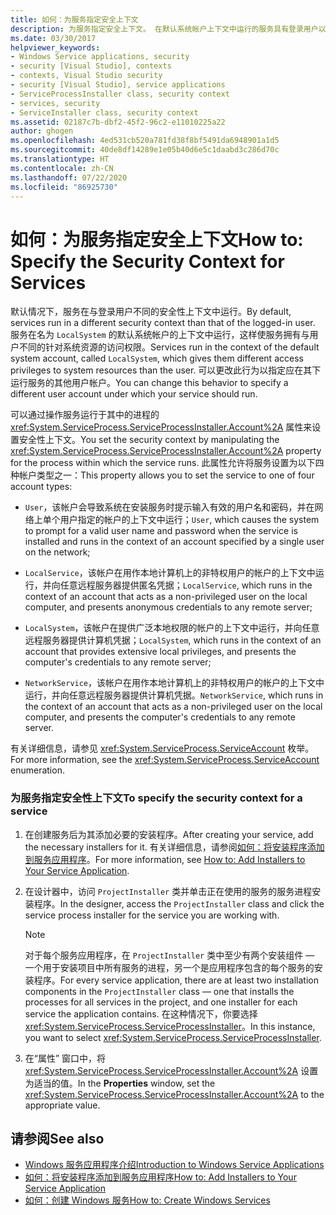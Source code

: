 ```yaml
---
title: 如何：为服务指定安全上下文
description: 为服务指定安全上下文。 在默认系统帐户上下文中运行的服务具有登录用户以外的其他系统资源访问权限。
ms.date: 03/30/2017
helpviewer_keywords:
- Windows Service applications, security
- security [Visual Studio], contexts
- contexts, Visual Studio security
- security [Visual Studio], service applications
- ServiceProcessInstaller class, security context
- services, security
- ServiceInstaller class, security context
ms.assetid: 02187c7b-dbf2-45f2-96c2-e11010225a22
author: ghogen
ms.openlocfilehash: 4ed531cb520a781fd38f8bf5491da6948901a1d5
ms.sourcegitcommit: 40de8df14289e1e05b40d6e5c1daabd3c286d70c
ms.translationtype: HT
ms.contentlocale: zh-CN
ms.lasthandoff: 07/22/2020
ms.locfileid: "86925730"
---
```

# <a name="how-to-specify-the-security-context-for-services"></a><span data-ttu-id="91758-104">如何：为服务指定安全上下文</span><span class="sxs-lookup"><span data-stu-id="91758-104">How to: Specify the Security Context for Services</span></span>
<span data-ttu-id="91758-105">默认情况下，服务在与登录用户不同的安全性上下文中运行。</span><span class="sxs-lookup"><span data-stu-id="91758-105">By default, services run in a different security context than that of the logged-in user.</span></span> <span data-ttu-id="91758-106">服务在名为 `LocalSystem` 的默认系统帐户的上下文中运行，这样使服务拥有与用户不同的针对系统资源的访问权限。</span><span class="sxs-lookup"><span data-stu-id="91758-106">Services run in the context of the default system account, called `LocalSystem`, which gives them different access privileges to system resources than the user.</span></span> <span data-ttu-id="91758-107">可以更改此行为以指定应在其下运行服务的其他用户帐户。</span><span class="sxs-lookup"><span data-stu-id="91758-107">You can change this behavior to specify a different user account under which your service should run.</span></span>  
  
 <span data-ttu-id="91758-108">可以通过操作服务运行于其中的进程的 <xref:System.ServiceProcess.ServiceProcessInstaller.Account%2A> 属性来设置安全性上下文。</span><span class="sxs-lookup"><span data-stu-id="91758-108">You set the security context by manipulating the <xref:System.ServiceProcess.ServiceProcessInstaller.Account%2A> property for the process within which the service runs.</span></span> <span data-ttu-id="91758-109">此属性允许将服务设置为以下四种帐户类型之一：</span><span class="sxs-lookup"><span data-stu-id="91758-109">This property allows you to set the service to one of four account types:</span></span>  
  
- <span data-ttu-id="91758-110">`User`，该帐户会导致系统在安装服务时提示输入有效的用户名和密码，并在网络上单个用户指定的帐户的上下文中运行；</span><span class="sxs-lookup"><span data-stu-id="91758-110">`User`, which causes the system to prompt for a valid user name and password when the service is installed and runs in the context of an account specified by a single user on the network;</span></span>  
  
- <span data-ttu-id="91758-111">`LocalService`，该帐户在用作本地计算机上的非特权用户的帐户的上下文中运行，并向任意远程服务器提供匿名凭据；</span><span class="sxs-lookup"><span data-stu-id="91758-111">`LocalService`, which runs in the context of an account that acts as a non-privileged user on the local computer, and presents anonymous credentials to any remote server;</span></span>  
  
- <span data-ttu-id="91758-112">`LocalSystem`，该帐户在提供广泛本地权限的帐户的上下文中运行，并向任意远程服务器提供计算机凭据；</span><span class="sxs-lookup"><span data-stu-id="91758-112">`LocalSystem`, which runs in the context of an account that provides extensive local privileges, and presents the computer's credentials to any remote server;</span></span>  
  
- <span data-ttu-id="91758-113">`NetworkService`，该帐户在用作本地计算机上的非特权用户的帐户的上下文中运行，并向任意远程服务器提供计算机凭据。</span><span class="sxs-lookup"><span data-stu-id="91758-113">`NetworkService`, which runs in the context of an account that acts as a non-privileged user on the local computer, and presents the computer's credentials to any remote server.</span></span>  
  
 <span data-ttu-id="91758-114">有关详细信息，请参见 <xref:System.ServiceProcess.ServiceAccount> 枚举。</span><span class="sxs-lookup"><span data-stu-id="91758-114">For more information, see the <xref:System.ServiceProcess.ServiceAccount> enumeration.</span></span>  
  
### <a name="to-specify-the-security-context-for-a-service"></a><span data-ttu-id="91758-115">为服务指定安全性上下文</span><span class="sxs-lookup"><span data-stu-id="91758-115">To specify the security context for a service</span></span>  
  
1. <span data-ttu-id="91758-116">在创建服务后为其添加必要的安装程序。</span><span class="sxs-lookup"><span data-stu-id="91758-116">After creating your service, add the necessary installers for it.</span></span> <span data-ttu-id="91758-117">有关详细信息，请参阅[如何：将安装程序添加到服务应用程序](how-to-add-installers-to-your-service-application.md)。</span><span class="sxs-lookup"><span data-stu-id="91758-117">For more information, see [How to: Add Installers to Your Service Application](how-to-add-installers-to-your-service-application.md).</span></span>  
  
2. <span data-ttu-id="91758-118">在设计器中，访问 `ProjectInstaller` 类并单击正在使用的服务的服务进程安装程序。</span><span class="sxs-lookup"><span data-stu-id="91758-118">In the designer, access the `ProjectInstaller` class and click the service process installer for the service you are working with.</span></span>  
  
    > [!NOTE]
    > <span data-ttu-id="91758-119">对于每个服务应用程序，在 `ProjectInstaller` 类中至少有两个安装组件 — 一个用于安装项目中所有服务的进程，另一个是应用程序包含的每个服务的安装程序。</span><span class="sxs-lookup"><span data-stu-id="91758-119">For every service application, there are at least two installation components in the `ProjectInstaller` class — one that installs the processes for all services in the project, and one installer for each service the application contains.</span></span> <span data-ttu-id="91758-120">在这种情况下，你要选择 <xref:System.ServiceProcess.ServiceProcessInstaller>。</span><span class="sxs-lookup"><span data-stu-id="91758-120">In this instance, you want to select <xref:System.ServiceProcess.ServiceProcessInstaller>.</span></span>  
  
3. <span data-ttu-id="91758-121">在“属性”  窗口中，将 <xref:System.ServiceProcess.ServiceProcessInstaller.Account%2A> 设置为适当的值。</span><span class="sxs-lookup"><span data-stu-id="91758-121">In the **Properties** window, set the <xref:System.ServiceProcess.ServiceProcessInstaller.Account%2A> to the appropriate value.</span></span>  
  
## <a name="see-also"></a><span data-ttu-id="91758-122">请参阅</span><span class="sxs-lookup"><span data-stu-id="91758-122">See also</span></span>

- [<span data-ttu-id="91758-123">Windows 服务应用程序介绍</span><span class="sxs-lookup"><span data-stu-id="91758-123">Introduction to Windows Service Applications</span></span>](introduction-to-windows-service-applications.md)
- [<span data-ttu-id="91758-124">如何：将安装程序添加到服务应用程序</span><span class="sxs-lookup"><span data-stu-id="91758-124">How to: Add Installers to Your Service Application</span></span>](how-to-add-installers-to-your-service-application.md)
- [<span data-ttu-id="91758-125">如何：创建 Windows 服务</span><span class="sxs-lookup"><span data-stu-id="91758-125">How to: Create Windows Services</span></span>](how-to-create-windows-services.md)
